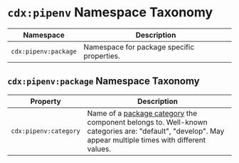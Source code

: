 # `cdx:pipenv` Namespace Taxonomy

| Namespace | Description |
| --------- | ----------- |
| `cdx:pipenv:package` | Namespace for package specific properties. |

## `cdx:pipenv:package` Namespace Taxonomy

| Property | Description |
| -------- | ----------- |
| `cdx:pipenv:category` | Name of a [package category](https://pipenv.pypa.io/en/latest/basics/#specifying-package-categories) the component belongs to. Well-known categories are: "default", "develop". May appear multiple times with different values. |
